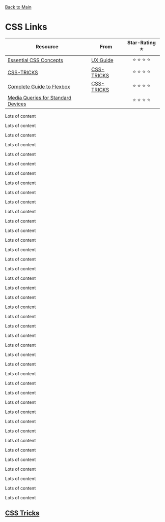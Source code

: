 [Back to Main](./README.md)

# CSS Links

| Resource | From | Star-Rating :star: |
| ----- | --- | :----: |
| [Essential CSS Concepts](https://uxdesign.cc/essential-css-concepts-every-designer-should-know-f8295497c5ae) | [UX Guide](https://uxdesign.cc/) | :star: :star: :star: :star: |
|[CSS-TRICKS](https://css-tricks.com/) | [CSS-TRICKS](https://css-tricks.com/) | :star: :star: :star: :star: |
|[Complete Guide to Flexbox](https://css-tricks.com/snippets/css/a-guide-to-flexbox/) | [CSS-TRICKS](https://css-tricks.com/) | :star: :star: :star: :star: |
| [Media Queries for Standard Devices](https://css-tricks.com/snippets/css/media-queries-for-standard-devices/)| | :star: :star: :star: :star: |

Lots of content

Lots of content

Lots of content

Lots of content

Lots of content

Lots of content

Lots of content

Lots of content

Lots of content

Lots of content

Lots of content

Lots of content

Lots of content

Lots of content

Lots of content

Lots of content

Lots of content

Lots of content

Lots of content

Lots of content

Lots of content

Lots of content

Lots of content

Lots of content

Lots of content

Lots of content

Lots of content

Lots of content

Lots of content

Lots of content

Lots of content

Lots of content

Lots of content

Lots of content

Lots of content

Lots of content

Lots of content

Lots of content

Lots of content

Lots of content

Lots of content


## [CSS Tricks](#css-tricks)